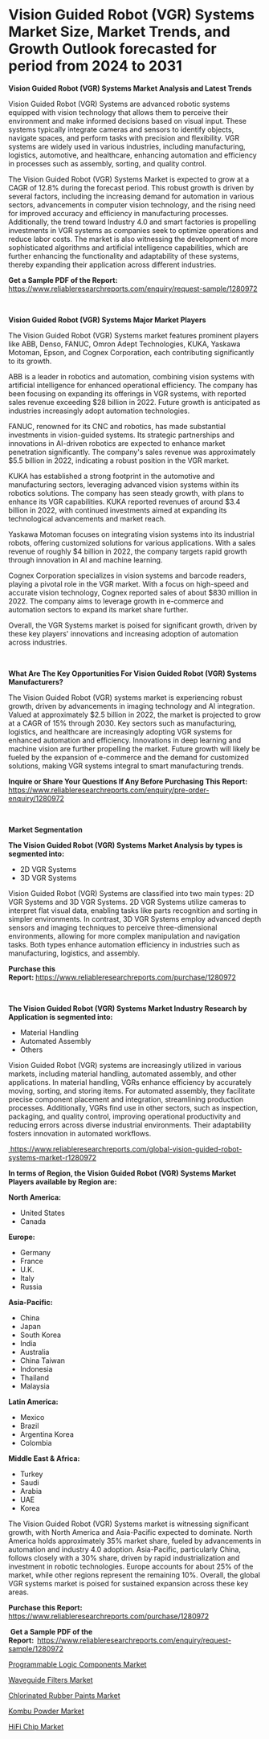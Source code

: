 <p><h1>Vision Guided Robot (VGR) Systems Market Size, Market Trends, and Growth Outlook forecasted for period from 2024 to 2031</h1></p><p><strong>Vision Guided Robot (VGR) Systems Market Analysis and Latest Trends</strong></p>
<p><p>Vision Guided Robot (VGR) Systems are advanced robotic systems equipped with vision technology that allows them to perceive their environment and make informed decisions based on visual input. These systems typically integrate cameras and sensors to identify objects, navigate spaces, and perform tasks with precision and flexibility. VGR systems are widely used in various industries, including manufacturing, logistics, automotive, and healthcare, enhancing automation and efficiency in processes such as assembly, sorting, and quality control.</p><p>The Vision Guided Robot (VGR) Systems Market is expected to grow at a CAGR of 12.8% during the forecast period. This robust growth is driven by several factors, including the increasing demand for automation in various sectors, advancements in computer vision technology, and the rising need for improved accuracy and efficiency in manufacturing processes. Additionally, the trend toward Industry 4.0 and smart factories is propelling investments in VGR systems as companies seek to optimize operations and reduce labor costs. The market is also witnessing the development of more sophisticated algorithms and artificial intelligence capabilities, which are further enhancing the functionality and adaptability of these systems, thereby expanding their application across different industries.</p></p>
<p><strong>Get a Sample PDF of the Report:&nbsp;</strong> <a href="https://www.reliableresearchreports.com/enquiry/request-sample/1280972?utm_campaign=1289&utm_medium=2&utm_source=Github&utm_content=ia&utm_term=30092024&utm_id=vision-guided-robot-vgr-systems">https://www.reliableresearchreports.com/enquiry/request-sample/1280972</a></p>
<p>&nbsp;</p>
<p><strong>Vision Guided Robot (VGR) Systems Major Market Players</strong></p>
<p><p>The Vision Guided Robot (VGR) Systems market features prominent players like ABB, Denso, FANUC, Omron Adept Technologies, KUKA, Yaskawa Motoman, Epson, and Cognex Corporation, each contributing significantly to its growth.</p><p>ABB is a leader in robotics and automation, combining vision systems with artificial intelligence for enhanced operational efficiency. The company has been focusing on expanding its offerings in VGR systems, with reported sales revenue exceeding $28 billion in 2022. Future growth is anticipated as industries increasingly adopt automation technologies.</p><p>FANUC, renowned for its CNC and robotics, has made substantial investments in vision-guided systems. Its strategic partnerships and innovations in AI-driven robotics are expected to enhance market penetration significantly. The company's sales revenue was approximately $5.5 billion in 2022, indicating a robust position in the VGR market.</p><p>KUKA has established a strong footprint in the automotive and manufacturing sectors, leveraging advanced vision systems within its robotics solutions. The company has seen steady growth, with plans to enhance its VGR capabilities. KUKA reported revenues of around $3.4 billion in 2022, with continued investments aimed at expanding its technological advancements and market reach.</p><p>Yaskawa Motoman focuses on integrating vision systems into its industrial robots, offering customized solutions for various applications. With a sales revenue of roughly $4 billion in 2022, the company targets rapid growth through innovation in AI and machine learning.</p><p>Cognex Corporation specializes in vision systems and barcode readers, playing a pivotal role in the VGR market. With a focus on high-speed and accurate vision technology, Cognex reported sales of about $830 million in 2022. The company aims to leverage growth in e-commerce and automation sectors to expand its market share further.</p><p>Overall, the VGR Systems market is poised for significant growth, driven by these key players' innovations and increasing adoption of automation across industries.</p></p>
<p>&nbsp;</p>
<p><strong>What Are The Key Opportunities For Vision Guided Robot (VGR) Systems Manufacturers?</strong></p>
<p><p>The Vision Guided Robot (VGR) systems market is experiencing robust growth, driven by advancements in imaging technology and AI integration. Valued at approximately $2.5 billion in 2022, the market is projected to grow at a CAGR of 15% through 2030. Key sectors such as manufacturing, logistics, and healthcare are increasingly adopting VGR systems for enhanced automation and efficiency. Innovations in deep learning and machine vision are further propelling the market. Future growth will likely be fueled by the expansion of e-commerce and the demand for customized solutions, making VGR systems integral to smart manufacturing trends.</p></p>
<p><strong>Inquire or Share Your Questions If Any Before Purchasing This Report:</strong> <a href="https://www.reliableresearchreports.com/enquiry/pre-order-enquiry/1280972?utm_campaign=1289&utm_medium=2&utm_source=Github&utm_content=ia&utm_term=30092024&utm_id=vision-guided-robot-vgr-systems">https://www.reliableresearchreports.com/enquiry/pre-order-enquiry/1280972</a></p>
<p>&nbsp;</p>
<p><strong>Market Segmentation</strong></p>
<p><strong>The Vision Guided Robot (VGR) Systems Market Analysis by types is segmented into:</strong></p>
<p><ul><li>2D VGR Systems</li><li>3D VGR Systems</li></ul></p>
<p><p>Vision Guided Robot (VGR) Systems are classified into two main types: 2D VGR Systems and 3D VGR Systems. 2D VGR Systems utilize cameras to interpret flat visual data, enabling tasks like parts recognition and sorting in simpler environments. In contrast, 3D VGR Systems employ advanced depth sensors and imaging techniques to perceive three-dimensional environments, allowing for more complex manipulation and navigation tasks. Both types enhance automation efficiency in industries such as manufacturing, logistics, and assembly.</p></p>
<p><strong>Purchase this Report:&nbsp;</strong><a href="https://www.reliableresearchreports.com/purchase/1280972?utm_campaign=1289&utm_medium=2&utm_source=Github&utm_content=ia&utm_term=30092024&utm_id=vision-guided-robot-vgr-systems">https://www.reliableresearchreports.com/purchase/1280972</a></p>
<p>&nbsp;</p>
<p><strong>The Vision Guided Robot (VGR) Systems Market Industry Research by Application is segmented into:</strong></p>
<p><ul><li>Material Handling</li><li>Automated Assembly</li><li>Others</li></ul></p>
<p><p>Vision Guided Robot (VGR) systems are increasingly utilized in various markets, including material handling, automated assembly, and other applications. In material handling, VGRs enhance efficiency by accurately moving, sorting, and storing items. For automated assembly, they facilitate precise component placement and integration, streamlining production processes. Additionally, VGRs find use in other sectors, such as inspection, packaging, and quality control, improving operational productivity and reducing errors across diverse industrial environments. Their adaptability fosters innovation in automated workflows.</p></p>
<p><a href="https://www.reliableresearchreports.com/global-vision-guided-robot-systems-market-r1280972?utm_campaign=1289&utm_medium=2&utm_source=Github&utm_content=ia&utm_term=30092024&utm_id=vision-guided-robot-vgr-systems">&nbsp;https://www.reliableresearchreports.com/global-vision-guided-robot-systems-market-r1280972</a></p>
<p><strong>In terms of Region, the Vision Guided Robot (VGR) Systems Market Players available by Region are:</strong></p>
<p>
    <p> <strong> North America: </strong>
        <ul>
            <li>United States</li>
            <li>Canada</li>
        </ul>
        </p> 
    <p> <strong> Europe: </strong>
        <ul>
            <li>Germany</li>
            <li>France</li>
            <li>U.K.</li>
            <li>Italy</li>
            <li>Russia</li>
        </ul>
        </p> 
    <p> <strong> Asia-Pacific: </strong>
        <ul>
            <li>China</li>
            <li>Japan</li>
            <li>South Korea</li>
            <li>India</li>
            <li>Australia</li>
            <li>China Taiwan</li>
            <li>Indonesia</li>
            <li>Thailand</li>
            <li>Malaysia</li>
        </ul>
        </p> 
    <p> <strong> Latin America: </strong>
        <ul>
            <li>Mexico</li>
            <li>Brazil</li>
            <li>Argentina Korea</li>
            <li>Colombia</li>
        </ul>
        </p> 
    <p> <strong> Middle East & Africa: </strong>
        <ul>
            <li>Turkey</li>
            <li>Saudi</li>
            <li>Arabia</li>
            <li>UAE</li>
            <li>Korea</li>
        </ul>
    </p>
    </p>
<p><p>The Vision Guided Robot (VGR) Systems market is witnessing significant growth, with North America and Asia-Pacific expected to dominate. North America holds approximately 35% market share, fueled by advancements in automation and industry 4.0 adoption. Asia-Pacific, particularly China, follows closely with a 30% share, driven by rapid industrialization and investment in robotic technologies. Europe accounts for about 25% of the market, while other regions represent the remaining 10%. Overall, the global VGR systems market is poised for sustained expansion across these key areas.</p></p>
<p><strong>Purchase this Report: </strong><a href="https://www.reliableresearchreports.com/purchase/1280972?utm_campaign=1289&utm_medium=2&utm_source=Github&utm_content=ia&utm_term=30092024&utm_id=vision-guided-robot-vgr-systems">https://www.reliableresearchreports.com/purchase/1280972</a></p>
<p>&nbsp;<strong>Get a Sample PDF of the Report:&nbsp;&nbsp;</strong><a href="https://www.reliableresearchreports.com/enquiry/request-sample/1280972?utm_campaign=1289&utm_medium=2&utm_source=Github&utm_content=ia&utm_term=30092024&utm_id=vision-guided-robot-vgr-systems">https://www.reliableresearchreports.com/enquiry/request-sample/1280972</a></p>
<p><strong></strong></p>
<p><p><a href="https://www.linkedin.com/pulse/what-current-future-prospects-programmable-logic-components-189ve?utm_campaign=1289&utm_medium=2&utm_source=Github&utm_content=ia&utm_term=30092024&utm_id=vision-guided-robot-vgr-systems">Programmable Logic Components Market</a></p><p><a href="https://www.linkedin.com/pulse/waveguide-filters-market-trends-strategic-insights-hhdze?utm_campaign=1289&utm_medium=2&utm_source=Github&utm_content=ia&utm_term=30092024&utm_id=vision-guided-robot-vgr-systems">Waveguide Filters Market</a></p><p><a href="https://issuu.com/reportprime-2/docs/chlorinated-rubber-paints-market-si_a40b69137196cd?utm_campaign=1289&utm_medium=2&utm_source=Github&utm_content=ia&utm_term=30092024&utm_id=vision-guided-robot-vgr-systems">Chlorinated Rubber Paints Market</a></p><p><a href="https://issuu.com/reportprime-2/docs/kombu-powder-market-size-2030.pptx_b8f5d85038253d?utm_campaign=1289&utm_medium=2&utm_source=Github&utm_content=ia&utm_term=30092024&utm_id=vision-guided-robot-vgr-systems">Kombu Powder Market</a></p><p><a href="https://www.linkedin.com/pulse/hifi-chip-market-insights-product-type-application-trends-uxdme?utm_campaign=1289&utm_medium=2&utm_source=Github&utm_content=ia&utm_term=30092024&utm_id=vision-guided-robot-vgr-systems">HiFi Chip Market</a></p></p>